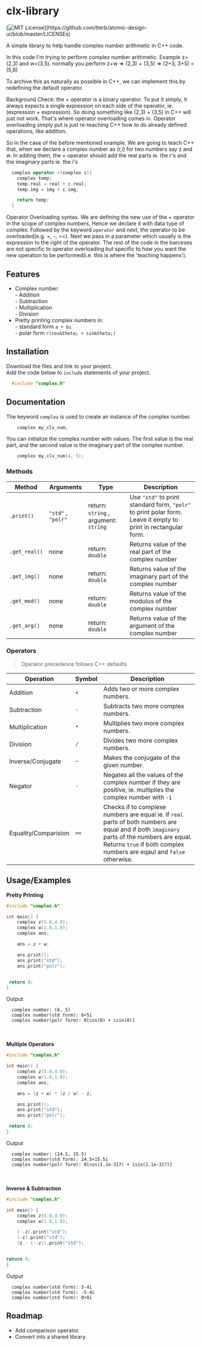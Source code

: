 # clx-library

[![MIT License](https://img.shields.io/apm/l/atomic-design-ui.svg?)](https://github.com/tterb/atomic-design-ui/blob/master/LICENSEs)

A simple library to help handle complex number arithmetic in C++ code.

In this code I'm trying to perform complex number arithmetic.
Example z=(2,3) and w=(3,5). normally you perform
z+w => (2,3) + (3,5) => (2+3, 3+5) = (5,8)

To archive this as naturally as possible in C++,
we can implement this by redefining the default operator.

Background Check: the + operator is a binary operator. To put it simply, it
always expects a single expression on each side of the operator, ie. (expression + expression).
So doing something like (2,3) + (3,5) in C++ will just not work.
That's where operator overloading comes in. Operator overloading simply put is just re-teaching
C++ how to do already defined operations, like addition.

So in the case of the before mentioned example, We are going to teach C++ that, when we declare
a complex number as (r,i) for two numbers say z and w. In adding them, the + operator should add the real parts
ie. the r's and the imaginary parts ie. the i's

```cpp
  complex operator +(complex c){
    complex temp;
    temp.real = real + c.real;
    temp.img = img + c.img;

    return temp;
  }
```

Operator Overloading syntax.
We are defining the new use of the + operator in the scope of complex numbers, Hence we declare
it with data type of complex. Followed by the keyword `operator` and next, the operator to be
overloaded(e.g. +, -, ==). Next we pass in a parameter which usually is the expression to the right of the
operator. The rest of the code in the barceses are not specific to operator overloading but specific
to how you want the new operation to be performed(i.e. this is where the 'teaching happens').

## Features

- Complex number: \
  \- Addition\
  \- Subtraction\
  \- Multiplication\
  \- Division
- Pretty printing complex numbers in:\
  \- standard form `a + bi` \
  \- polar form `r(cos&theta; + sin&theta;)`

## Installation

Download the files and link to your project.\
Add the code below to `include` statements of your project.

```cpp
  #include "complex.h"
```

## Documentation

The keyword `complex` is used to create an instance of the complex number.

```cpp
    complex my_clx_num;
```

You can initialize the complex number with values. The first value is the real part, and the second value is the imaginary part of the complex number.

```cpp
    complex my_clx_num(4, 5);
```

### Methods

| Method        | Arguments          | Type                                  | Description                                                                                                    |
| ------------- | ------------------ | ------------------------------------- | -------------------------------------------------------------------------------------------------------------- |
| `.print()`    | `"std"` , `"polr"` | return: `string` , argument: `string` | Use `"std"` to print standard form, `"polr"` to print polar form. Leave it empty to print in rectangular form. |
| `.get_real()` | none               | return: `double`                      | Returns value of the real part of the complex number                                                           |
| `.get_img()`  | none               | return: `double`                      | Returns value of the imaginary part of the complex number                                                      |
| `.get_mod()`  | none               | return: `double`                      | Returns value of the modulus of the complex number                                                             |
| `.get_arg()`  | none               | return: `double`                      | Returns value of the argument of the complex number                                                            |

### Operators

> Operator precedence follows C++ defaults

| Operation         | Symbol | Description                                                                                                    |
| ----------------- | ------ | -------------------------------------------------------------------------------------------------------------- |
| Addition          | `+`    | Adds two or more complex numbers.                                                                              |
| Subtraction       | `-`    | Subtracts two more complex numbers.                                                                            |
| Multiplication    | `*`    | Multiplies two more complex numbers.                                                                           |
| Division          | `/`    | Divides two more complex numbers.                                                                              |
| Inverse/Conjugate | `~`   | Makes the conjugate of the given number.                                                                       |
| Negator           | `-`    | Negates all the values of the complex number if they are positive, ie. multiplies the complex number with `-1` |
| Equality/Comparision | `==` | Checks if to complexe numbers are equal ie. if `real` parts of both numbers are equal and if both `imaginary` parts of the numbers are equal. Returns `true` if both complex numbers are eqaul and `false` otherwise. |

## Usage/Examples

**Pretty Printing**

```cpp
#include "complex.h"

int main() {
    complex z(5.0,4.0);
    complex w(1.0,1.0);
    complex ans;

    ans = z + w;

    ans.print();
    ans.print("std");
    ans.print("polr");


 return 0;
}
```

Output

```
  complex number: (6, 5)
  complex number(std form): 6+5i
  complex number(polr form): 0[cos(0) + isin(0)]
```

\
\
**Multiple Operators**

```cpp
#include "complex.h"

int main() {
    complex z(5.0,4.0);
    complex w(1.0,1.0);
    complex ans;

    ans = (z + w) * (z / w) - z;

    ans.print();
    ans.print("std");
    ans.print("polr");

 return 0;
}
```

Output

```
  complex number: (24.5, 15.5)
  complex number(std form): 24.5+15.5i
  complex number(polr form): 0[cos(2.1e-317) + isin(2.1e-317)]
```

\
\
**Inverse & Subtraction**

```cpp
#include "complex.h"

int main() {
    complex z(5.0,4.0);
    complex w(1.0,1.0);

    (--z).print("std");
    (-z).print("std");
    (z - (--z)).print("std");


return 0;
}
```

Output

```
  complex number(std form): 5-4i
  complex number(std form): -5-4i
  complex number(std form): 0+8i
```

## Roadmap

- Add comparison operator.
- Convert into a shared library.

